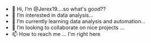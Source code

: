 - 👋 Hi, I’m @Jerex19....so what's good??
- 👀 I’m interested in data analysis...
- 🌱 I’m currently learning data analysis and automation...
- 💞️ I’m looking to collaborate on nice projects ...
- 📫 How to reach me ... I'm right here

<!---
Jerex19/Jerex19 is a ✨ special ✨ repository because its `README.md` (this file) appears on your GitHub profile.
You can click the Preview link to take a look at your changes.
--->
